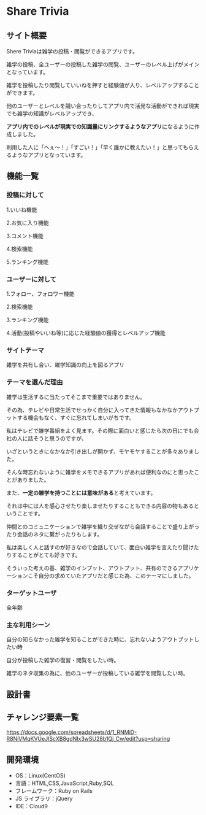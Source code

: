 # Share Trivia


## サイト概要

Shere Triviaは雑学の投稿・閲覧ができるアプリです。

雑学の投稿、全ユーザーの投稿した雑学の閲覧、ユーザーのレベル上げがメインとなっています。

雑学を投稿したり閲覧していいねを押すと経験値が入り、レベルアップすることができます。

他のユーザーとレベルを競い合ったりしてアプリ内で活発な活動ができれば現実でも雑学の知識がレベルアップでき、

**アプリ内でのレベルが現実での知識量にリンクするようなアプリ**になるように作成しました。

利用した人に「へぇ〜！」「すごい！」「早く誰かに教えたい！」と思ってもらえるようなアプリとなっています。

## 機能一覧

### 投稿に対して

1.いいね機能

2.お気に入り機能

3.コメント機能

4.検索機能

5.ランキング機能

### ユーザーに対して

1.フォロー、フォロワー機能

2.検索機能

3.ランキング機能

4.活動(投稿やいいね等)に応じた経験値の獲得とレベルアップ機能


### サイトテーマ

雑学を共有し合い、雑学知識の向上を図るアプリ

### テーマを選んだ理由

雑学は生活するに当たってそこまで重要ではありません。

その為、テレビや日常生活でせっかく自分に入ってきた情報もなかなかアウトプットする機会もなく、すぐに忘れてしまいがちです。

私はテレビで雑学番組をよく見ます。その際に面白いと感じたら次の日にでも会社の人に話そうと思うのですが、

いざというときになかなか引き出しが開かず、モヤモヤすることが多々ありました。

そんな時忘れないように雑学をメモできるアプリがあれば便利なのにと思ったことがありました。

また、**一定の雑学を持つことには意味がある**と考えています。

それは中には人を感心させたり楽しませたりすることもできる内容の物もあるということです。

仲間とのコミュニケーションで雑学を織り交ぜながら会話することで盛り上がったり会話のネタに繋がったりもします。

私は楽しく人と話すのが好きなので会話していて、面白い雑学を言えたり聞けたりすることがとても好きです。

そういった考えの基、雑学のインプット、アウトプット、共有のできるアプリケーションこそ自分の求めていたアプリだと感じた為、このテーマにしました。


### ターゲットユーザ

全年齢


### 主な利用シーン

自分の知らなかった雑学を知ることができた時に、忘れないようアウトプットしたい時

自分が投稿した雑学の復習・閲覧をしたい時。

雑学のネタ収集の為に、他のユーザーが投稿している雑学を閲覧したい時。


## 設計書


## チャレンジ要素一覧

https://docs.google.com/spreadsheets/d/1_RNMiD-R8NiVMqKVUeJIScXB8gdNIx3wSU28b1Qj_Cw/edit?usp=sharing


## 開発環境

- OS：Linux(CentOS)
- 言語：HTML,CSS,JavaScript,Ruby,SQL
- フレームワーク：Ruby on Rails
- JS ライブラリ：jQuery
- IDE：Cloud9
